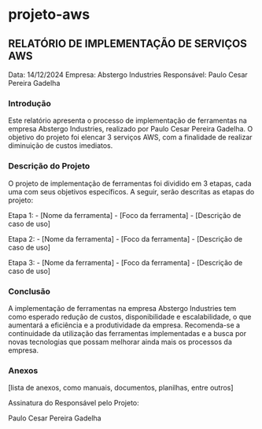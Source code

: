 # projeto-aws

<h2>RELATÓRIO DE IMPLEMENTAÇÃO DE SERVIÇOS AWS</h2>

Data: 14/12/2024 Empresa: Abstergo Industries Responsável: Paulo Cesar Pereira Gadelha

<h3>Introdução</h3>
Este relatório apresenta o processo de implementação de ferramentas na empresa Abstergo Industries, realizado por Paulo Cesar Pereira Gadelha. O objetivo do projeto foi elencar 3 serviços AWS, com a finalidade de realizar diminuição de custos imediatos.

<h3>Descrição do Projeto</h3>
O projeto de implementação de ferramentas foi dividido em 3 etapas, cada uma com seus objetivos específicos. A seguir, serão descritas as etapas do projeto:

Etapa 1: - [Nome da ferramenta] - [Foco da ferramenta] - [Descrição de caso de uso]

Etapa 2: - [Nome da ferramenta] - [Foco da ferramenta] - [Descrição de caso de uso]

Etapa 3: - [Nome da ferramenta] - [Foco da ferramenta] - [Descrição de caso de uso]

<h3>Conclusão</h3>
A implementação de ferramentas na empresa Abstergo Industries tem como esperado redução de custos, disponibilidade e escalabilidade, o que aumentará a eficiência e a produtividade da empresa. Recomenda-se a continuidade da utilização das ferramentas implementadas e a busca por novas tecnologias que possam melhorar ainda mais os processos da empresa.

<h3>Anexos</h3>
[lista de anexos, como manuais, documentos, planilhas, entre outros]

Assinatura do Responsável pelo Projeto:

Paulo Cesar Pereira Gadelha
